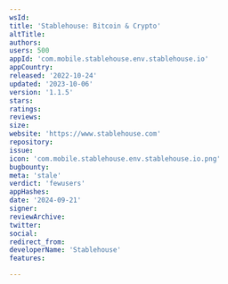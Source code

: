 ```yaml
---
wsId: 
title: 'Stablehouse: Bitcoin & Crypto'
altTitle: 
authors: 
users: 500
appId: 'com.mobile.stablehouse.env.stablehouse.io'
appCountry: 
released: '2022-10-24'
updated: '2023-10-06'
version: '1.1.5'
stars: 
ratings: 
reviews: 
size: 
website: 'https://www.stablehouse.com'
repository: 
issue: 
icon: 'com.mobile.stablehouse.env.stablehouse.io.png'
bugbounty: 
meta: 'stale'
verdict: 'fewusers'
appHashes: 
date: '2024-09-21'
signer: 
reviewArchive: 
twitter: 
social: 
redirect_from: 
developerName: 'Stablehouse'
features: 

---
```


